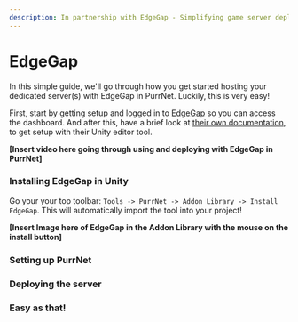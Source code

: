 ```yaml
---
description: In partnership with EdgeGap - Simplifying game server deployment
---
```


# EdgeGap

In this simple guide, we'll go through how you get started hosting your dedicated server(s) with EdgeGap in PurrNet. Luckily, this is very easy!

First, start by getting setup and logged in to [EdgeGap](https://app.edgegap.com/) so you can access the dashboard. And after this, have a brief look at [their own documentation](https://docs.edgegap.com/), to get setup with their Unity editor tool.

**\[Insert video here going through using and deploying with EdgeGap in PurrNet]**

### Installing EdgeGap in Unity

Go your your top toolbar: `Tools -> PurrNet -> Addon Library -> Install EdgeGap`. This will automatically import the tool into your project!

**\[Insert Image here of EdgeGap in the Addon Library with the mouse on the install button]**

### Setting up PurrNet

### Deploying the server

### Easy as that!

